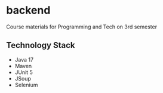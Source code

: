 # backend
Course materials for Programming and Tech on 3rd semester

## Technology Stack
- Java 17
- Maven
- JUnit 5
- JSoup
- Selenium

